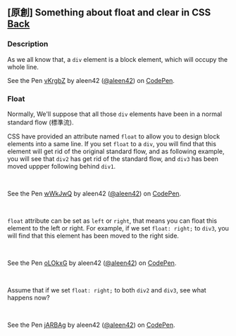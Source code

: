 ## [原創] Something about float and clear in CSS [Back](./../post.md)

### Description

As we all know that, a `div` element is a block element, which will occupy the whole line.

<p data-height="498" data-theme-id="21735" data-slug-hash="vKrgbZ" data-default-tab="css,result" data-user="aleen42" data-embed-version="2" class="codepen">See the Pen <a href="http://codepen.io/aleen42/pen/vKrgbZ/">vKrgbZ</a> by aleen42 (<a href="http://codepen.io/aleen42">@aleen42</a>) on <a href="http://codepen.io">CodePen</a>.</p>
<script async src="//assets.codepen.io/assets/embed/ei.js"></script>

### Float

Normally, We'll suppose that all those `div` elements have been in a normal standard flow (標準流).

CSS have provided an attribute named `float` to allow you to design block elements into a same line. If you set `float` to a `div`, you will find that this element will get rid of the original standard flow, and as following example, you will see that `div2` has get rid of the standard flow, and `div3` has been moved uppper following behind `div1`.

<br/>

<p data-height="493" data-theme-id="21735" data-slug-hash="wWkJwQ" data-default-tab="css,result" data-user="aleen42" data-embed-version="2" class="codepen">See the Pen <a href="http://codepen.io/aleen42/pen/wWkJwQ/">wWkJwQ</a> by aleen42 (<a href="http://codepen.io/aleen42">@aleen42</a>) on <a href="http://codepen.io">CodePen</a>.</p>
<script async src="//assets.codepen.io/assets/embed/ei.js"></script>

<br/>

`float` attribute can be set as `left` or `right`, that means you can float this element to the left or right. For example, if we set `float: right;` to `div3`, you will find that this element has been moved to the right side.

<br />

<p data-height="403" data-theme-id="21735" data-slug-hash="oLOkxG" data-default-tab="css,result" data-user="aleen42" data-embed-version="2" class="codepen">See the Pen <a href="http://codepen.io/aleen42/pen/oLOkxG/">oLOkxG</a> by aleen42 (<a href="http://codepen.io/aleen42">@aleen42</a>) on <a href="http://codepen.io">CodePen</a>.</p>
<script async src="//assets.codepen.io/assets/embed/ei.js"></script>

<br />

Assume that if we set `float: right;` to both `div2` and `div3`, see what happens now?

<br />

<p data-height="409" data-theme-id="21735" data-slug-hash="jARBAg" data-default-tab="css,result" data-user="aleen42" data-embed-version="2" class="codepen">See the Pen <a href="http://codepen.io/aleen42/pen/jARBAg/">jARBAg</a> by aleen42 (<a href="http://codepen.io/aleen42">@aleen42</a>) on <a href="http://codepen.io">CodePen</a>.</p>
<script async src="//assets.codepen.io/assets/embed/ei.js"></script>

<br />